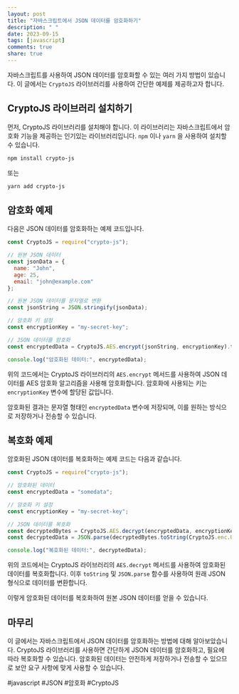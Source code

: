 ```yaml
---
layout: post
title: "자바스크립트에서 JSON 데이터를 암호화하기"
description: " "
date: 2023-09-15
tags: [javascript]
comments: true
share: true
---
```


자바스크립트를 사용하여 JSON 데이터를 암호화할 수 있는 여러 가지 방법이 있습니다. 이 글에서는 `CryptoJS` 라이브러리를 사용하여 간단한 예제를 제공하고자 합니다.

## CryptoJS 라이브러리 설치하기

먼저, CryptoJS 라이브러리를 설치해야 합니다. 이 라이브러리는 자바스크립트에서 암호화 기능을 제공하는 인기있는 라이브러리입니다. `npm` 이나 `yarn` 을 사용하여 설치할 수 있습니다.

```bash
npm install crypto-js
```

또는

```bash
yarn add crypto-js
```

## 암호화 예제

다음은 JSON 데이터를 암호화하는 예제 코드입니다.

```javascript
const CryptoJS = require("crypto-js");

// 원본 JSON 데이터
const jsonData = {
  name: "John",
  age: 25,
  email: "john@example.com"
};

// 원본 JSON 데이터를 문자열로 변환
const jsonString = JSON.stringify(jsonData);

// 암호화 키 설정
const encryptionKey = "my-secret-key";

// JSON 데이터를 암호화
const encryptedData = CryptoJS.AES.encrypt(jsonString, encryptionKey).toString();

console.log("암호화된 데이터:", encryptedData);
```

위의 코드에서는 CryptoJS 라이브러리의 `AES.encrypt` 메서드를 사용하여 JSON 데이터를 AES 암호화 알고리즘을 사용해 암호화합니다. 암호화에 사용되는 키는 `encryptionKey` 변수에 할당된 값입니다.

암호화된 결과는 문자열 형태인 `encryptedData` 변수에 저장되며, 이를 원하는 방식으로 저장하거나 전송할 수 있습니다.

## 복호화 예제

암호화된 JSON 데이터를 복호화하는 예제 코드는 다음과 같습니다.

```javascript
const CryptoJS = require("crypto-js");

// 암호화된 데이터
const encryptedData = "somedata";

// 암호화 키 설정
const encryptionKey = "my-secret-key";

// JSON 데이터를 복호화
const decryptedBytes = CryptoJS.AES.decrypt(encryptedData, encryptionKey);
const decryptedData = JSON.parse(decryptedBytes.toString(CryptoJS.enc.Utf8));

console.log("복호화된 데이터:", decryptedData);
```

위의 코드에서는 CryptoJS 라이브러리의 `AES.decrypt` 메서드를 사용하여 암호화된 데이터를 복호화합니다. 이후 `toString` 및 `JSON.parse` 함수를 사용하여 원래 JSON 형식으로 데이터를 변환합니다.

이렇게 암호화된 데이터를 복호화하여 원본 JSON 데이터를 얻을 수 있습니다.

## 마무리

이 글에서는 자바스크립트에서 JSON 데이터를 암호화하는 방법에 대해 알아보았습니다. CryptoJS 라이브러리를 사용하면 간단하게 JSON 데이터를 암호화하고, 필요에 따라 복호화할 수 있습니다. 암호화된 데이터는 안전하게 저장하거나 전송할 수 있으므로 보안 요구 사항에 맞게 사용할 수 있습니다.

#javascript #JSON #암호화 #CryptoJS